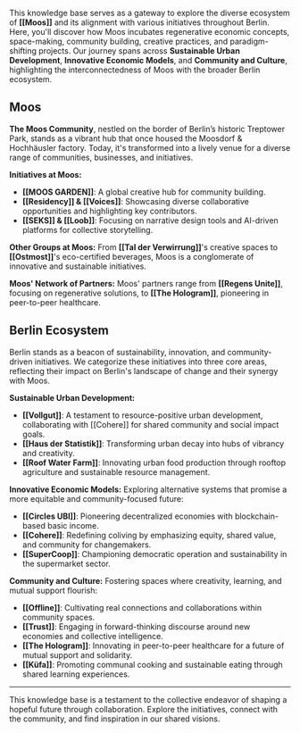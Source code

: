 This knowledge base serves as a gateway to explore the diverse ecosystem of **[[Moos]]** and its alignment with various initiatives throughout Berlin. Here, you'll discover how Moos incubates regenerative economic concepts, space-making, community building, creative practices, and paradigm-shifting projects. Our journey spans across **Sustainable Urban Development**, **Innovative Economic Models**, and **Community and Culture**, highlighting the interconnectedness of Moos with the broader Berlin ecosystem.

## Moos

**The Moos Community**, nestled on the border of Berlin’s historic Treptower Park, stands as a vibrant hub that once housed the Moosdorf & Hochhäusler factory. Today, it's transformed into a lively venue for a diverse range of communities, businesses, and initiatives.

**Initiatives at Moos:**
- **[[MOOS GARDEN]]**: A global creative hub for community building.
- **[[Residency]] & [[Voices]]**: Showcasing diverse collaborative opportunities and highlighting key contributors.
- **[[SEKS]] & [[Loob]]**: Focusing on narrative design tools and AI-driven platforms for collective storytelling.

**Other Groups at Moos:** From **[[Tal der Verwirrung]]**'s creative spaces to **[[Ostmost]]**'s eco-certified beverages, Moos is a conglomerate of innovative and sustainable initiatives.

**Moos' Network of Partners:** Moos' partners range from **[[Regens Unite]]**, focusing on regenerative solutions, to **[[The Hologram]]**, pioneering in peer-to-peer healthcare.

## Berlin Ecosystem

Berlin stands as a beacon of sustainability, innovation, and community-driven initiatives. We categorize these initiatives into three core areas, reflecting their impact on Berlin's landscape of change and their synergy with Moos.

**Sustainable Urban Development:**
- **[[Vollgut]]**: A testament to resource-positive urban development, collaborating with [[Cohere]] for shared community and social impact goals.
- **[[Haus der Statistik]]**: Transforming urban decay into hubs of vibrancy and creativity.
- **[[Roof Water Farm]]**: Innovating urban food production through rooftop agriculture and sustainable resource management.

**Innovative Economic Models:** Exploring alternative systems that promise a more equitable and community-focused future:
- **[[Circles UBI]]**: Pioneering decentralized economies with blockchain-based basic income.
- **[[Cohere]]**: Redefining coliving by emphasizing equity, shared value, and community for changemakers.
- **[[SuperCoop]]**: Championing democratic operation and sustainability in the supermarket sector.

**Community and Culture:** Fostering spaces where creativity, learning, and mutual support flourish:
- **[[Offline]]**: Cultivating real connections and collaborations within community spaces.
- **[[Trust]]**: Engaging in forward-thinking discourse around new economies and collective intelligence.
- **[[The Hologram]]**: Innovating in peer-to-peer healthcare for a future of mutual support and solidarity.
- **[[Küfa]]**: Promoting communal cooking and sustainable eating through shared learning experiences.


---

This knowledge base is a testament to the collective endeavor of shaping a hopeful future through collaboration. Explore the initiatives, connect with the community, and find inspiration in our shared visions.
